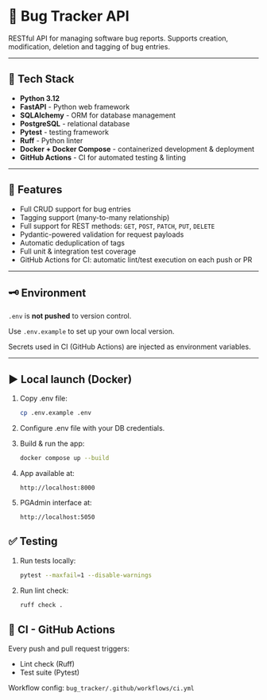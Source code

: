 # 🐞 Bug Tracker API

RESTful API for managing software bug reports.
Supports creation, modification, deletion and tagging of bug entries.

---

## 🧰 Tech Stack

- **Python 3.12**
- **FastAPI** - Python web framework
- **SQLAlchemy** - ORM for database management
- **PostgreSQL** - relational database
- **Pytest** - testing framework
- **Ruff** - Python linter
- **Docker + Docker Compose** - containerized development & deployment
- **GitHub Actions** - CI for automated testing & linting

---

## 🔧 Features

- Full CRUD support for bug entries
- Tagging support (many-to-many relationship)
- Full support for REST methods: `GET`, `POST`, `PATCH`, `PUT`, `DELETE`
- Pydantic-powered validation for request payloads
- Automatic deduplication of tags
- Full unit & integration test coverage
- GitHub Actions for CI: automatic lint/test execution on each push or PR

---

## ️🗝️ Environment
`.env` is **not pushed** to version control.

Use `.env.example` to set up your own local version.

Secrets used in CI (GitHub Actions) are injected as environment variables.

---

## ▶️ Local launch (Docker)

1. Copy .env file:
    ```bash
    cp .env.example .env
   ```
   
2. Configure .env file with your DB credentials.

3. Build & run the app:
    ```bash
   docker compose up --build
   ```
   
4. App available at:
    ```
   http://localhost:8000
    ```
   
5. PGAdmin interface at:
    ```
   http://localhost:5050
    ```
   
## ✅ Testing

1. Run tests locally:
    ```bash
   pytest --maxfail=1 --disable-warnings
    ```
2. Run lint check:
    ```bash
   ruff check .
   ```
   
## 🔄 CI - GitHub Actions
Every push and pull request triggers:
- Lint check (Ruff)
- Test suite (Pytest)

Workflow config:
    ```
    bug_tracker/.github/workflows/ci.yml
    ```

